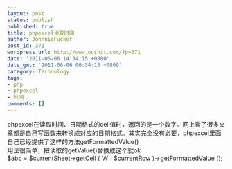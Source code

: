 ```yaml
---
layout: post
status: publish
published: true
title: phpexcel读取时间
author: JohnnieFucker
post_id: 371
wordpress_url: http://www.oushit.com/?p=371
date: '2011-06-06 14:34:15 +0800'
date_gmt: '2011-06-06 06:34:15 +0800'
category: Technology
tags:
- php
- phpexcel
- 时间
comments: []
---
```

<p>phpexcel在读取时间、日期格式的cell值时，返回的是一个数字。网上看了很多文章都是自己写函数来转换成对应的日期格式。其实完全没有必要，phpexcel里面自己已经提供了这样的方法getFormattedValue()<br />
用法很简单，把读取的getValue()替换成这个就ok<br />
$abc = $currentSheet->getCell ( 'A' . $currentRow )->getFormattedValue ();</p>
